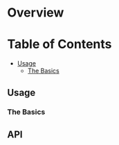 # Overview
# Table of Contents
* [Usage](#usage)
  * [The Basics](#the-basics)
## Usage
### The Basics
## API
